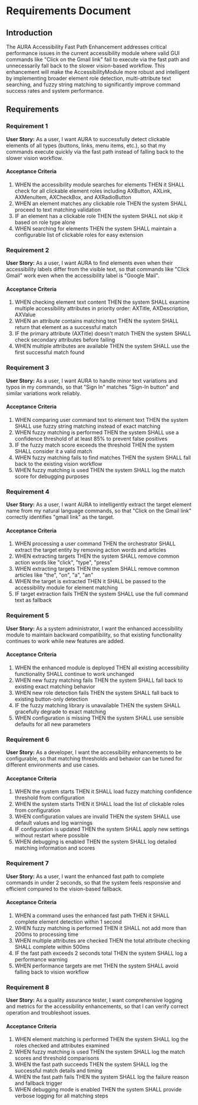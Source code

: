 # Requirements Document

## Introduction

The AURA Accessibility Fast Path Enhancement addresses critical performance issues in the current accessibility module where valid GUI commands like "Click on the Gmail link" fail to execute via the fast path and unnecessarily fall back to the slower vision-based workflow. This enhancement will make the AccessibilityModule more robust and intelligent by implementing broader element role detection, multi-attribute text searching, and fuzzy string matching to significantly improve command success rates and system performance.

## Requirements

### Requirement 1

**User Story:** As a user, I want AURA to successfully detect clickable elements of all types (buttons, links, menu items, etc.), so that my commands execute quickly via the fast path instead of falling back to the slower vision workflow.

#### Acceptance Criteria

1. WHEN the accessibility module searches for elements THEN it SHALL check for all clickable element roles including AXButton, AXLink, AXMenuItem, AXCheckBox, and AXRadioButton
2. WHEN an element matches any clickable role THEN the system SHALL proceed to text matching validation
3. IF an element has a clickable role THEN the system SHALL not skip it based on role type alone
4. WHEN searching for elements THEN the system SHALL maintain a configurable list of clickable roles for easy extension

### Requirement 2

**User Story:** As a user, I want AURA to find elements even when their accessibility labels differ from the visible text, so that commands like "Click Gmail" work even when the accessibility label is "Google Mail".

#### Acceptance Criteria

1. WHEN checking element text content THEN the system SHALL examine multiple accessibility attributes in priority order: AXTitle, AXDescription, AXValue
2. WHEN an attribute contains matching text THEN the system SHALL return that element as a successful match
3. IF the primary attribute (AXTitle) doesn't match THEN the system SHALL check secondary attributes before failing
4. WHEN multiple attributes are available THEN the system SHALL use the first successful match found

### Requirement 3

**User Story:** As a user, I want AURA to handle minor text variations and typos in my commands, so that "Sign In" matches "Sign-In button" and similar variations work reliably.

#### Acceptance Criteria

1. WHEN comparing user command text to element text THEN the system SHALL use fuzzy string matching instead of exact matching
2. WHEN fuzzy matching is performed THEN the system SHALL use a confidence threshold of at least 85% to prevent false positives
3. IF the fuzzy match score exceeds the threshold THEN the system SHALL consider it a valid match
4. WHEN fuzzy matching fails to find matches THEN the system SHALL fall back to the existing vision workflow
5. WHEN fuzzy matching is used THEN the system SHALL log the match score for debugging purposes

### Requirement 4

**User Story:** As a user, I want AURA to intelligently extract the target element name from my natural language commands, so that "Click on the Gmail link" correctly identifies "gmail link" as the target.

#### Acceptance Criteria

1. WHEN processing a user command THEN the orchestrator SHALL extract the target entity by removing action words and articles
2. WHEN extracting targets THEN the system SHALL remove common action words like "click", "type", "press"
3. WHEN extracting targets THEN the system SHALL remove common articles like "the", "on", "a", "an"
4. WHEN the target is extracted THEN it SHALL be passed to the accessibility module for element matching
5. IF target extraction fails THEN the system SHALL use the full command text as fallback

### Requirement 5

**User Story:** As a system administrator, I want the enhanced accessibility module to maintain backward compatibility, so that existing functionality continues to work while new features are added.

#### Acceptance Criteria

1. WHEN the enhanced module is deployed THEN all existing accessibility functionality SHALL continue to work unchanged
2. WHEN new fuzzy matching fails THEN the system SHALL fall back to existing exact matching behavior
3. WHEN new role detection fails THEN the system SHALL fall back to existing button-only detection
4. IF the fuzzy matching library is unavailable THEN the system SHALL gracefully degrade to exact matching
5. WHEN configuration is missing THEN the system SHALL use sensible defaults for all new parameters

### Requirement 6

**User Story:** As a developer, I want the accessibility enhancements to be configurable, so that matching thresholds and behavior can be tuned for different environments and use cases.

#### Acceptance Criteria

1. WHEN the system starts THEN it SHALL load fuzzy matching confidence threshold from configuration
2. WHEN the system starts THEN it SHALL load the list of clickable roles from configuration
3. WHEN configuration values are invalid THEN the system SHALL use default values and log warnings
4. IF configuration is updated THEN the system SHALL apply new settings without restart where possible
5. WHEN debugging is enabled THEN the system SHALL log detailed matching information and scores

### Requirement 7

**User Story:** As a user, I want the enhanced fast path to complete commands in under 2 seconds, so that the system feels responsive and efficient compared to the vision-based fallback.

#### Acceptance Criteria

1. WHEN a command uses the enhanced fast path THEN it SHALL complete element detection within 1 second
2. WHEN fuzzy matching is performed THEN it SHALL not add more than 200ms to processing time
3. WHEN multiple attributes are checked THEN the total attribute checking SHALL complete within 500ms
4. IF the fast path exceeds 2 seconds total THEN the system SHALL log a performance warning
5. WHEN performance targets are met THEN the system SHALL avoid falling back to vision workflow

### Requirement 8

**User Story:** As a quality assurance tester, I want comprehensive logging and metrics for the accessibility enhancements, so that I can verify correct operation and troubleshoot issues.

#### Acceptance Criteria

1. WHEN element matching is performed THEN the system SHALL log the roles checked and attributes examined
2. WHEN fuzzy matching is used THEN the system SHALL log the match scores and threshold comparisons
3. WHEN the fast path succeeds THEN the system SHALL log the successful match details and timing
4. WHEN the fast path fails THEN the system SHALL log the failure reason and fallback trigger
5. WHEN debugging mode is enabled THEN the system SHALL provide verbose logging for all matching steps
